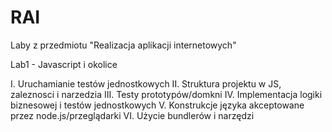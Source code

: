 # RAI
Laby z przedmiotu "Realizacja aplikacji internetowych" 

Lab1 - Javascript i okolice 

I. Uruchamianie testów jednostkowych
II. Struktura projektu w JS, zaleznosci i narzedzia
III. Testy prototypów/domkni
IV. Implementacja logiki biznesowej i testów jednostkowych
V. Konstrukcje języka akceptowane przez node.js/przeglądarki
VI. Użycie bundlerów i narzędzi
